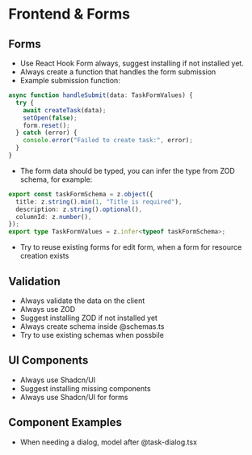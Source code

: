 # Frontend & Forms

## Forms

- Use React Hook Form always, suggest installing if not installed yet.
- Always create a function that handles the form submission
- Example submission function:

```ts
async function handleSubmit(data: TaskFormValues) {
  try {
    await createTask(data);
    setOpen(false);
    form.reset();
  } catch (error) {
    console.error("Failed to create task:", error);
  }
}
```

- The form data should be typed, you can infer the type from ZOD schema, for example:

```ts
export const taskFormSchema = z.object({
  title: z.string().min(1, "Title is required"),
  description: z.string().optional(),
  columnId: z.number(),
});
export type TaskFormValues = z.infer<typeof taskFormSchema>;
```

- Try to reuse existing forms for edit form, when a form for resource creation exists

## Validation

- Always validate the data on the client
- Always use ZOD
- Suggest installing ZOD if not installed yet
- Always create schema inside @schemas.ts
- Try to use existing schemas when possbile

## UI Components

- Always use Shadcn/UI
- Suggest installing missing components
- Always use Shadcn/UI for forms

## Component Examples

- When needing a dialog, model after @task-dialog.tsx